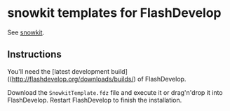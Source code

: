 snowkit templates for FlashDevelop
==================================

See [snowkit](https://snowkit.org/).

Instructions
------------

You'll need the [latest development build]((http://flashdevelop.org/downloads/builds/) of FlashDevelop.

Download the `SnowkitTemplate.fdz` file and execute it or drag'n'drop it into FlashDevelop. Restart FlashDevelop to finish the installation.
